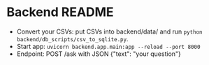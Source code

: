 
# Backend README

- Convert your CSVs: put CSVs into backend/data/ and run `python backend/db_scripts/csv_to_sqlite.py`.
- Start app: `uvicorn backend.app.main:app --reload --port 8000`
- Endpoint: POST /ask with JSON {"text": "your question"}
